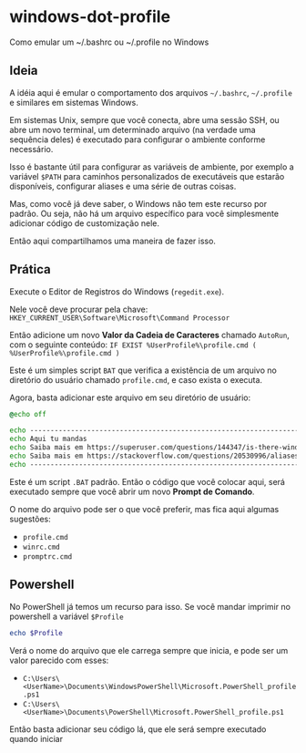 # windows-dot-profile

Como emular um ~/.bashrc ou ~/.profile no Windows

## Ideia

A idéia aqui é emular o comportamento dos arquivos `~/.bashrc`, `~/.profile` e similares
em sistemas Windows.

Em sistemas Unix, sempre que você conecta, abre uma sessão SSH, ou abre um novo terminal,
um determinado arquivo (na verdade uma sequência deles) é executado para configurar o
ambiente conforme necessário.

Isso é bastante útil para configurar as variáveis de ambiente, por exemplo a variável `$PATH`
para caminhos personalizados de executáveis que estarão disponíveis, configurar aliases
e uma série de outras coisas.

Mas, como você já deve saber, o Windows não tem este recurso por padrão. Ou seja, não há
um arquivo específico para você simplesmente adicionar código de customização nele.

Então aqui compartilhamos uma maneira de fazer isso.

## Prática

Execute o Editor de Registros do Windows (`regedit.exe`).

Nele você deve procurar pela chave:
`HKEY_CURRENT_USER\Software\Microsoft\Command Processor`

Então adicione um novo **Valor da Cadeia de Caracteres** chamado `AutoRun`, com
o seguinte conteúdo:
`IF EXIST %UserProfile%\profile.cmd ( %UserProfile%\profile.cmd )`

Este é um simples script `BAT` que verifica a existência de um arquivo no diretório
do usuário chamado `profile.cmd`, e caso exista o executa.

Agora, basta adicionar este arquivo em seu diretório de usuário:
```cmd
@echo off

echo ----------------------------------------------------------------------------------------------
echo Aqui tu mandas
echo Saiba mais em https://superuser.com/questions/144347/is-there-windows-equivalent-to-the-bashrc-file-in-linux
echo Saiba mais em https://stackoverflow.com/questions/20530996/aliases-in-windows-command-prompt
echo ----------------------------------------------------------------------------------------------
```

Este é um script `.BAT` padrão. Então o código que você colocar aqui, será executado sempre que
você abrir um novo **Prompt de Comando**.

O nome do arquivo pode ser o que você preferir, mas fica aqui algumas sugestões:
- `profile.cmd`
- `winrc.cmd`
- `promptrc.cmd`

## Powershell

No PowerShell já temos um recurso para isso.
Se você mandar imprimir no powershell a variável `$Profile`
```ps1
echo $Profile
```

Verá o nome do arquivo que ele carrega sempre que inicia, e pode ser um valor parecido com 
esses:
- `C:\Users\<UserName>\Documents\WindowsPowerShell\Microsoft.PowerShell_profile.ps1`
- `C:\Users\<UserName>\Documents\PowerShell\Microsoft.PowerShell_profile.ps1`

Então basta adicionar seu código lá, que ele será sempre executado quando iniciar
